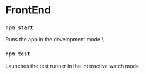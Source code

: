 # FrontEnd

### `npm start`

Runs the app in the development mode.\

### `npm test`

Launches the test runner in the interactive watch mode.

